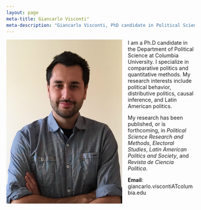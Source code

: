 ```yaml
---
layout: page
meta-title: Giancarlo Visconti"
meta-description: "Giancarlo Visconti, PhD candidate in Political Science, Columbia University"
---
```


<head>
  <title> Giancarlo Visconti </title>
  <meta name="author" content="Giancarlo Visconti">
  <meta name="description" content="Giancarlo Visconti's webpage">
  <meta name="title" content="Giancarlo Visconti, Columbia University">
  <meta name="keywords" content="Giancarlo Visconti, Columbia, Chile, Political Science">
  <meta name="tags" content="Giancarlo Visconti, Columbia, Chile, Political Science">
  <meta http-equiv="content-type" content="text/html;charset=UTF-8">
</head>

<img src="/img/bio.png" alt="Giancarlo" style="float:left;width:310px;height:440px; margin-right:15px; margin-bottom:15px">

I am a Ph.D candidate in the Department of Political Science at Columbia University. I specialize in comparative politics and quantitative methods. My research interests include political behavior, distributive politics, causal inference, and Latin American politics.
 
My research has been published, or is forthcoming, in *Political Science Research and Methods*, *Electoral Studies*, *Latin American Politics and Society*, and *Revista de Ciencia Política*.

**Email**: giancarlo.viscontiATcolumbia.edu
